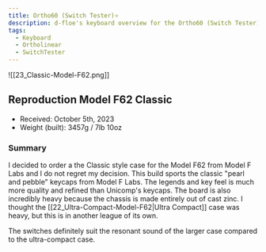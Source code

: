 ```yaml
---
title: Ortho60 (Switch Tester)⭐
description: d-floe's keyboard overview for the Ortho60 (Switch Tester).
tags:
  - Keyboard
  - Ortholinear
  - SwitchTester
---
```


![[23_Classic-Model-F62.png]]

## Reproduction Model F62 Classic

- Received: October 5th, 2023
- Weight (built): 3457g / 7lb 10oz

### Summary

I decided to order a the Classic style case for the Model F62 from Model F Labs and I do not regret my decision. This build sports the classic "pearl and pebble" keycaps from Model F Labs. The legends and key feel is much more quality and refined than Unicomp's keycaps. The board is also incredibly heavy because the chassis is made entirely out of cast zinc. I thought the [[22_Ultra-Compact-Model-F62|Ultra Compact]] case was heavy, but this is in another league of its own.

The switches definitely suit the resonant sound of the larger case compared to the ultra-compact case.